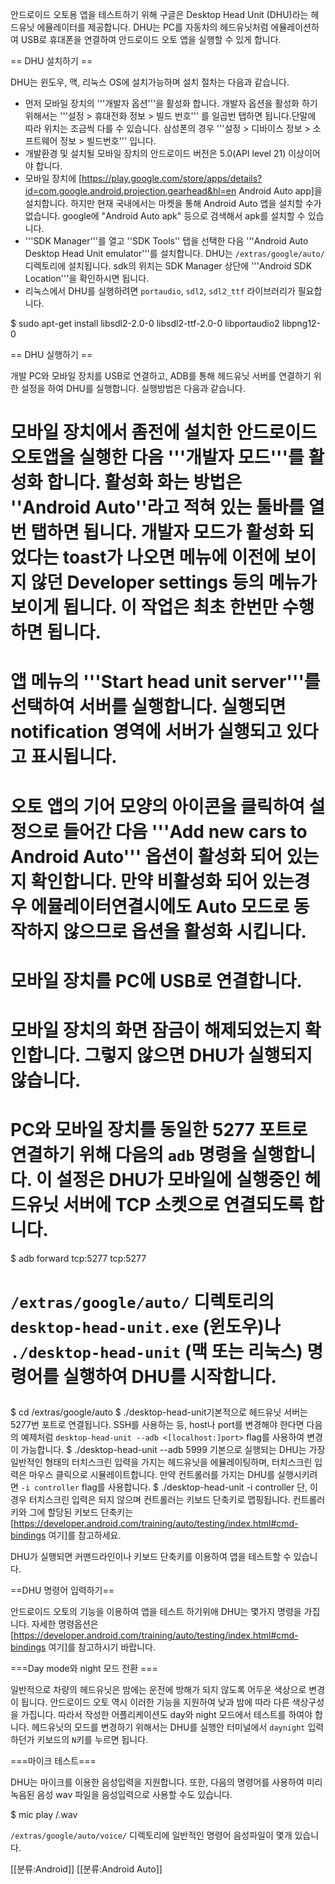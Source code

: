 안드로이드 오토용 앱을 테스트하기 위해 구글은 Desktop Head Unit (DHU)라는 헤드유닛 에뮬레이터를 제공합니다. DHU는 PC를 자동차의 헤드유닛처럼 에뮬레이션하여 USB로 휴대폰을 연결하여 안드로이드 오토 앱을 실행할 수 있게 합니다.

== DHU 설치하기 ==

DHU는 윈도우, 맥, 리눅스 OS에 설치가능하며 설치 절차는 다음과 같습니다.

* 먼저 모바일 장치의 '''개발자 옵션'''을 활성화 합니다. 개발자 옵션을 활성화 하기 위해서는 '''설정 > 휴대전화 정보 > 빌드 번호''' 를 일곱번 탭하면 됩니다.<ref>단말에 따라 위치는 조금씩 다를 수 있습니다. 삼성폰의 경우 '''설정 > 디바이스 정보 > 소프트웨어 정보 > 빌드번호''' 입니다.</ref>
* 개발환경 및 설치될 모바일 장치의 안드로이드 버전은 5.0(API level 21) 이상이어야 합니다. 
* 모바일 장치에 [https://play.google.com/store/apps/details?id=com.google.android.projection.gearhead&hl=en Android Auto app]을 설치합니다. 하지만 현재 국내에서는 마켓을 통해 Android Auto 앱을 설치할 수가 없습니다. google에 "Android Auto apk" 등으로 검색해서 apk를 설치할 수 있습니다.
* '''SDK Manager'''를 열고 ''SDK Tools'' 탭을 선택한 다음 '''Android Auto Desktop Head Unit emulator'''를 설치합니다. DHU는 <code><sdk>/extras/google/auto/</code> 디렉토리에 설치됩니다. sdk의 위치는 SDK Manager 상단에 '''Android SDK Location'''을 확인하시면 됩니다.
* 리눅스에서 DHU를 실행하려면 <code>portaudio</code>, <code>sdl2</code>, <code>sdl2_ttf</code> 라이브러리가 필요합니다.
<source lang=shell>
$ sudo apt-get install libsdl2-2.0-0 libsdl2-ttf-2.0-0 libportaudio2 libpng12-0
</source>

== DHU 실행하기 ==

개발 PC와 모바일 장치를 USB로 연결하고, ADB를 통해 헤드유닛 서버를 연결하기 위한 설정을 하여 DHU를 실행합니다. 실행방법은 다음과 같습니다.

# 모바일 장치에서 좀전에 설치한 안드로이드 오토앱을 실행한 다음 '''개발자 모드'''를 활성화 합니다. 활성화 화는 방법은 ''Android Auto''라고 적혀 있는 툴바를 열번 탭하면 됩니다. 개발자 모드가 활성화 되었다는 toast가 나오면 메뉴에 이전에 보이지 않던 Developer settings 등의 메뉴가 보이게 됩니다. 이 작업은 최초 한번만 수행하면 됩니다.
# 앱 메뉴의 '''Start head unit server'''를 선택하여 서버를 실행합니다. 실행되면 notification 영역에 서버가 실행되고 있다고 표시됩니다.
# 오토 앱의 기어 모양의 아이콘을 클릭하여 설정으로 들어간 다음 '''Add new cars to Android Auto''' 옵션이 활성화 되어 있는지 확인합니다. 만약 비활성화 되어 있는경우 에뮬레이터연결시에도 Auto 모드로 동작하지 않으므로 옵션을 활성화 시킵니다.
# 모바일 장치를 PC에 USB로 연결합니다.
# 모바일 장치의 화면 잠금이 해제되었는지 확인합니다. 그렇지 않으면 DHU가 실행되지 않습니다.
# PC와 모바일 장치를 동일한 5277 포트로 연결하기 위해 다음의 <code>adb</code> 명령을 실행합니다. 이 설정은 DHU가 모바일에 실행중인 헤드유닛 서버에 TCP 소켓으로 연결되도록 합니다.<source lang=shell>
$ adb forward tcp:5277 tcp:5277
</source>
# <p><code><sdk>/extras/google/auto/</code> 디렉토리의 <code>desktop-head-unit.exe</code> (윈도우)나 <code>./desktop-head-unit</code> (맥 또는 리눅스) 명령어를 실행하여 DHU를 시작합니다.<source lang=shell>
$ cd <sdk>/extras/google/auto&#10;$ ./desktop-head-unit</source>기본적으로 헤드유닛 서버는 5277번 포트로 연결됩니다. SSH를 사용하는 등, host나 port를 변경해야 한다면 다음의 예제처럼 <code>desktop-head-unit --adb <[localhost:]port></code> flag를 사용하여 변경이 가능합니다.<source lang=shell>
$ ./desktop-head-unit --adb 5999
</source> 기본으로 실행되는 DHU는 가장 일반적인 형태의 터치스크린 입력을 가지는 헤드유닛을 에뮬레이팅하며, 터치스크린 입력은 마우스 클릭으로 시뮬레이트합니다. 만약 컨트롤러를 가지는 DHU를 실행시키려면 <code>-i controller</code> flag를 사용합니다.<source lang=shell>
$ ./desktop-head-unit -i controller
</source>단, 이경우 터치스크린 입력은 되지 않으며 컨트롤러는 키보드 단축키로 맵핑됩니다. 컨트롤러키와 그에 할당된 키보드 단축키는 [https://developer.android.com/training/auto/testing/index.html#cmd-bindings 여기]를 참고하세요.</p>

DHU가 실행되면 커맨드라인이나 키보드 단축키를 이용하여 앱을 테스트할 수 있습니다.

==DHU 명령어 입력하기==

안드로이드 오토의 기능을 이용하여 앱을 테스트 하기위애 DHU는 몇가지 명령을 가집니다. 자세한 명령옵션은 [https://developer.android.com/training/auto/testing/index.html#cmd-bindings 여기]를 참고하시기 바랍니다.

===Day mode와 night 모드 전환 ===

일반적으로 차량의 헤드유닛은 밤에는 운전에 방해가 되지 않도록 어두운 색상으로 변경이 됩니다. 안드로이드 오토 역시 이러한 기능을 지원하여 낮과 밤에 따라 다른 색상구성을 가집니다. 따라서 작성한 어플리케이션도 day와 night 모드에서 테스트를 하여야 합니다. 헤드유닛의 모드를 변경하기 위해서는 DHU를 실행안 터미널에서 <code>daynight</code> 입력하던가 키보드의 <code>N</code>키를 누르면 됩니다.

===마이크 테스트===

DHU는 마이크를 이용한 음성입력을 지원합니다. 또한, 다음의 명령어를 사용하여 미리 녹음된 음성 wav 파일을 음성입력으로 사용할 수도 있습니다.

<source lang=shell>
$ mic play <sound_file_path>/<sound_file>.wav
</source>

<code><sdk>/extras/google/auto/voice/</code> 디렉토리에 일반적인 명령어 음성파일이 몇개 있습니다.

<references />

[[분류:Android]]
[[분류:Android Auto]]
